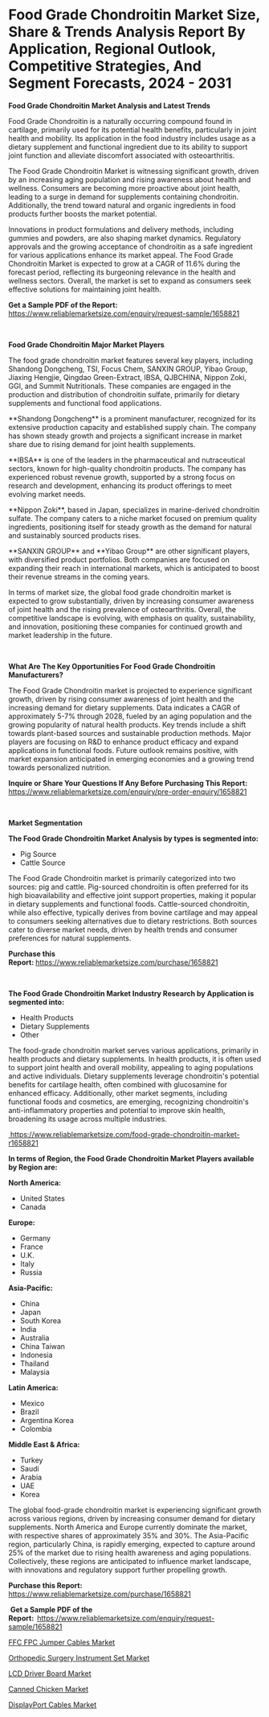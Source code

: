 <p><h1>Food Grade Chondroitin Market Size, Share & Trends Analysis Report By Application, Regional Outlook, Competitive Strategies, And Segment Forecasts, 2024 - 2031</h1></p><p><strong>Food Grade Chondroitin Market Analysis and Latest Trends</strong></p>
<p><p>Food Grade Chondroitin is a naturally occurring compound found in cartilage, primarily used for its potential health benefits, particularly in joint health and mobility. Its application in the food industry includes usage as a dietary supplement and functional ingredient due to its ability to support joint function and alleviate discomfort associated with osteoarthritis.</p><p>The Food Grade Chondroitin Market is witnessing significant growth, driven by an increasing aging population and rising awareness about health and wellness. Consumers are becoming more proactive about joint health, leading to a surge in demand for supplements containing chondroitin. Additionally, the trend toward natural and organic ingredients in food products further boosts the market potential. </p><p>Innovations in product formulations and delivery methods, including gummies and powders, are also shaping market dynamics. Regulatory approvals and the growing acceptance of chondroitin as a safe ingredient for various applications enhance its market appeal. The Food Grade Chondroitin Market is expected to grow at a CAGR of 11.6% during the forecast period, reflecting its burgeoning relevance in the health and wellness sectors. Overall, the market is set to expand as consumers seek effective solutions for maintaining joint health.</p></p>
<p><strong>Get a Sample PDF of the Report:&nbsp;</strong> <a href="https://www.reliablemarketsize.com/enquiry/request-sample/1658821?utm_campaign=1133&utm_medium=2&utm_source=Github&utm_content=ia&utm_term=28092024&utm_id=food-grade-chondroitin">https://www.reliablemarketsize.com/enquiry/request-sample/1658821</a></p>
<p>&nbsp;</p>
<p><strong>Food Grade Chondroitin Major Market Players</strong></p>
<p><p>The food grade chondroitin market features several key players, including Shandong Dongcheng, TSI, Focus Chem, SANXIN GROUP, Yibao Group, Jiaxing Hengjie, Qingdao Green-Extract, IBSA, QJBCHINA, Nippon Zoki, GGI, and Summit Nutritionals. These companies are engaged in the production and distribution of chondroitin sulfate, primarily for dietary supplements and functional food applications.</p><p>**Shandong Dongcheng** is a prominent manufacturer, recognized for its extensive production capacity and established supply chain. The company has shown steady growth and projects a significant increase in market share due to rising demand for joint health supplements.</p><p>**IBSA** is one of the leaders in the pharmaceutical and nutraceutical sectors, known for high-quality chondroitin products. The company has experienced robust revenue growth, supported by a strong focus on research and development, enhancing its product offerings to meet evolving market needs.</p><p>**Nippon Zoki**, based in Japan, specializes in marine-derived chondroitin sulfate. The company caters to a niche market focused on premium quality ingredients, positioning itself for steady growth as the demand for natural and sustainably sourced products rises.</p><p>**SANXIN GROUP** and **Yibao Group** are other significant players, with diversified product portfolios. Both companies are focused on expanding their reach in international markets, which is anticipated to boost their revenue streams in the coming years.</p><p>In terms of market size, the global food grade chondroitin market is expected to grow substantially, driven by increasing consumer awareness of joint health and the rising prevalence of osteoarthritis. Overall, the competitive landscape is evolving, with emphasis on quality, sustainability, and innovation, positioning these companies for continued growth and market leadership in the future.</p></p>
<p>&nbsp;</p>
<p><strong>What Are The Key Opportunities For Food Grade Chondroitin Manufacturers?</strong></p>
<p><p>The Food Grade Chondroitin market is projected to experience significant growth, driven by rising consumer awareness of joint health and the increasing demand for dietary supplements. Data indicates a CAGR of approximately 5-7% through 2028, fueled by an aging population and the growing popularity of natural health products. Key trends include a shift towards plant-based sources and sustainable production methods. Major players are focusing on R&D to enhance product efficacy and expand applications in functional foods. Future outlook remains positive, with market expansion anticipated in emerging economies and a growing trend towards personalized nutrition.</p></p>
<p><strong>Inquire or Share Your Questions If Any Before Purchasing This Report:</strong> <a href="https://www.reliablemarketsize.com/enquiry/pre-order-enquiry/1658821?utm_campaign=1133&utm_medium=2&utm_source=Github&utm_content=ia&utm_term=28092024&utm_id=food-grade-chondroitin">https://www.reliablemarketsize.com/enquiry/pre-order-enquiry/1658821</a></p>
<p>&nbsp;</p>
<p><strong>Market Segmentation</strong></p>
<p><strong>The Food Grade Chondroitin Market Analysis by types is segmented into:</strong></p>
<p><ul><li>Pig Source</li><li>Cattle Source</li></ul></p>
<p><p>The Food Grade Chondroitin market is primarily categorized into two sources: pig and cattle. Pig-sourced chondroitin is often preferred for its high bioavailability and effective joint support properties, making it popular in dietary supplements and functional foods. Cattle-sourced chondroitin, while also effective, typically derives from bovine cartilage and may appeal to consumers seeking alternatives due to dietary restrictions. Both sources cater to diverse market needs, driven by health trends and consumer preferences for natural supplements.</p></p>
<p><strong>Purchase this Report:&nbsp;</strong><a href="https://www.reliablemarketsize.com/purchase/1658821?utm_campaign=1133&utm_medium=2&utm_source=Github&utm_content=ia&utm_term=28092024&utm_id=food-grade-chondroitin">https://www.reliablemarketsize.com/purchase/1658821</a></p>
<p>&nbsp;</p>
<p><strong>The Food Grade Chondroitin Market Industry Research by Application is segmented into:</strong></p>
<p><ul><li>Health Products</li><li>Dietary Supplements</li><li>Other</li></ul></p>
<p><p>The food-grade chondroitin market serves various applications, primarily in health products and dietary supplements. In health products, it is often used to support joint health and overall mobility, appealing to aging populations and active individuals. Dietary supplements leverage chondroitin's potential benefits for cartilage health, often combined with glucosamine for enhanced efficacy. Additionally, other market segments, including functional foods and cosmetics, are emerging, recognizing chondroitin's anti-inflammatory properties and potential to improve skin health, broadening its usage across multiple industries.</p></p>
<p><a href="https://www.reliablemarketsize.com/food-grade-chondroitin-market-r1658821?utm_campaign=1133&utm_medium=2&utm_source=Github&utm_content=ia&utm_term=28092024&utm_id=food-grade-chondroitin">&nbsp;https://www.reliablemarketsize.com/food-grade-chondroitin-market-r1658821</a></p>
<p><strong>In terms of Region, the Food Grade Chondroitin Market Players available by Region are:</strong></p>
<p>
    <p> <strong> North America: </strong>
        <ul>
            <li>United States</li>
            <li>Canada</li>
        </ul>
        </p> 
    <p> <strong> Europe: </strong>
        <ul>
            <li>Germany</li>
            <li>France</li>
            <li>U.K.</li>
            <li>Italy</li>
            <li>Russia</li>
        </ul>
        </p> 
    <p> <strong> Asia-Pacific: </strong>
        <ul>
            <li>China</li>
            <li>Japan</li>
            <li>South Korea</li>
            <li>India</li>
            <li>Australia</li>
            <li>China Taiwan</li>
            <li>Indonesia</li>
            <li>Thailand</li>
            <li>Malaysia</li>
        </ul>
        </p> 
    <p> <strong> Latin America: </strong>
        <ul>
            <li>Mexico</li>
            <li>Brazil</li>
            <li>Argentina Korea</li>
            <li>Colombia</li>
        </ul>
        </p> 
    <p> <strong> Middle East & Africa: </strong>
        <ul>
            <li>Turkey</li>
            <li>Saudi</li>
            <li>Arabia</li>
            <li>UAE</li>
            <li>Korea</li>
        </ul>
    </p>
    </p>
<p><p>The global food-grade chondroitin market is experiencing significant growth across various regions, driven by increasing consumer demand for dietary supplements. North America and Europe currently dominate the market, with respective shares of approximately 35% and 30%. The Asia-Pacific region, particularly China, is rapidly emerging, expected to capture around 25% of the market due to rising health awareness and aging populations. Collectively, these regions are anticipated to influence market landscape, with innovations and regulatory support further propelling growth.</p></p>
<p><strong>Purchase this Report: </strong><a href="https://www.reliablemarketsize.com/purchase/1658821?utm_campaign=1133&utm_medium=2&utm_source=Github&utm_content=ia&utm_term=28092024&utm_id=food-grade-chondroitin">https://www.reliablemarketsize.com/purchase/1658821</a></p>
<p>&nbsp;<strong>Get a Sample PDF of the Report:&nbsp;&nbsp;</strong><a href="https://www.reliablemarketsize.com/enquiry/request-sample/1658821?utm_campaign=1133&utm_medium=2&utm_source=Github&utm_content=ia&utm_term=28092024&utm_id=food-grade-chondroitin">https://www.reliablemarketsize.com/enquiry/request-sample/1658821</a></p>
<p><strong></strong></p>
<p><p><a href="https://www.linkedin.com/pulse/global-market-pulse-trends-growth-analysis-ffc-fpc-jumper-2yfve?trackingId=xb9Uud%2BhREigd%2FoASxBcrg%3D%3D&utm_campaign=1133&utm_medium=2&utm_source=Github&utm_content=ia&utm_term=28092024&utm_id=food-grade-chondroitin">FFC FPC Jumper Cables Market</a></p><p><a href="https://issuu.com/reportprime-2/docs/orthopedic-surgery-instrument-set-m_d28bf0e4466027?utm_campaign=1133&utm_medium=2&utm_source=Github&utm_content=ia&utm_term=28092024&utm_id=food-grade-chondroitin">Orthopedic Surgery Instrument Set Market</a></p><p><a href="https://www.linkedin.com/pulse/pioneering-growth-analyzing-global-lcd-driver-board-market-dynamics-pffsc?trackingId=dPtBfeQbRYqEvDG57n3SPA%3D%3D&utm_campaign=1133&utm_medium=2&utm_source=Github&utm_content=ia&utm_term=28092024&utm_id=food-grade-chondroitin">LCD Driver Board Market</a></p><p><a href="https://issuu.com/reportprime-2/docs/canned-chicken-market-size-2030.ppt_594b5623cc3d6a?utm_campaign=1133&utm_medium=2&utm_source=Github&utm_content=ia&utm_term=28092024&utm_id=food-grade-chondroitin">Canned Chicken Market</a></p><p><a href="https://www.linkedin.com/pulse/displayport-cables-market-size-growth-trends-statistics-lvtie?trackingId=0qXrr0MpSsq0GiKjeosyoA%3D%3D&utm_campaign=1133&utm_medium=2&utm_source=Github&utm_content=ia&utm_term=28092024&utm_id=food-grade-chondroitin">DisplayPort Cables Market</a></p></p>